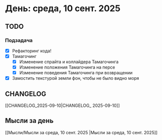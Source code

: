 # День: среда, 10 сент. 2025

## TODO

### Подзадача
- [x] Рефакторинг кода!
- [x] Тамагочинг
	- [x] Изменение спрайта и коллайдера Тамагочинга
	- [x] Изменение положения Тамагочинга на персе
	- [x] Изменение поведения Тамагочинга при возвращении
- [x] Замостить текстурой земли фон, чтобы не было видно моря

## CHANGELOG

[[CHANGELOG_2025-09-10|CHANGELOG_ 2025-09-10]]

## Мысли за день

[[Мысли/Мысли за среда, 10 сент. 2025 |Мысли за среда, 10 сент. 2025]]